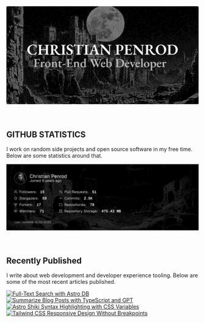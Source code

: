 
<picture>
  <source media="(prefers-color-scheme: dark)" srcset="assets/banner.dark.png?v=80475f5a-d514-4ad4-bebd-3bf1317d7ecf" width="843px" />
  <source media="(prefers-color-scheme: light)" srcset="assets/banner.light.png?v=80475f5a-d514-4ad4-bebd-3bf1317d7ecf" width="843px" />
  <img src="assets/banner.dark.png?v=80475f5a-d514-4ad4-bebd-3bf1317d7ecf" alt="Banner" width="843px" />
</picture>
<br />
<br />
<br />
<h2>GITHUB STATISTICS</h2>
<p>I work on random side projects and open source software in my free time. Below are some statistics around that.</p>
<picture>
  <source media="(prefers-color-scheme: dark)" srcset="assets/statistics.dark.png?v=80475f5a-d514-4ad4-bebd-3bf1317d7ecf" width="843px" />
  <source media="(prefers-color-scheme: light)" srcset="assets/statistics.light.png?v=80475f5a-d514-4ad4-bebd-3bf1317d7ecf" width="843px" />
  <img src="assets/statistics.dark.png?v=80475f5a-d514-4ad4-bebd-3bf1317d7ecf" alt="Github Statistics" width="843px" />
</picture>
<br />
<br />
<br />
<h2>Recently Published</h2>
<p>I write about web development and developer experience tooling. Below are some of the most recent articles published.</p>
<a href="https://christianpenrod.com/blog/full-text-search-with-astro-db"><img src="https://christianpenrod.com/blog/full-text-search-with-astro-db.png?v=80475f5a-d514-4ad4-bebd-3bf1317d7ecf" alt="Full-Text Search with Astro DB" width="421px" /></a>
<a href="https://christianpenrod.com/blog/summarize-blog-posts-with-typescript-and-gpt"><img src="https://christianpenrod.com/blog/summarize-blog-posts-with-typescript-and-gpt.png?v=80475f5a-d514-4ad4-bebd-3bf1317d7ecf" alt="Summarize Blog Posts with TypeScript and GPT" width="421px" /></a>
<a href="https://christianpenrod.com/blog/astro-shiki-syntax-highlighting-with-css-variables"><img src="https://christianpenrod.com/blog/astro-shiki-syntax-highlighting-with-css-variables.png?v=80475f5a-d514-4ad4-bebd-3bf1317d7ecf" alt="Astro Shiki Syntax Highlighting with CSS Variables" width="421px" /></a>
<a href="https://christianpenrod.com/blog/tailwindcss-responsive-design-without-breakpoints"><img src="https://christianpenrod.com/blog/tailwindcss-responsive-design-without-breakpoints.png?v=80475f5a-d514-4ad4-bebd-3bf1317d7ecf" alt="Tailwind CSS Responsive Design Without Breakpoints" width="421px" /></a>
